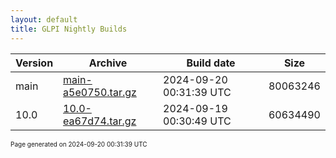 ```yaml
---
layout: default
title: GLPI Nightly Builds
---
```


Version|Archive|Build date|Size
---|---|---|---
main|[main-a5e0750.tar.gz](main-a5e0750.tar.gz)|2024-09-20 00:31:39 UTC|80063246
10.0|[10.0-ea67d74.tar.gz](10.0-ea67d74.tar.gz)|2024-09-19 00:30:49 UTC|60634490

<font size="1">Page generated on 2024-09-20 00:31:39 UTC</font>
